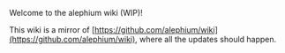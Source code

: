 Welcome to the alephium wiki (WIP)!

This wiki is a mirror of [https://github.com/alephium/wiki](https://github.com/alephium/wiki), where all the updates should happen.
